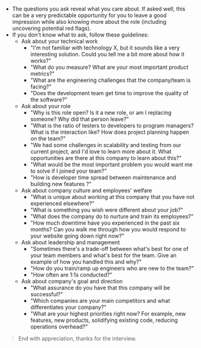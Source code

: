 - The questions you ask reveal what you care about. If asked well, this can be a very predictable opportunity for you to leave a good impression while also knowing more about the role (including uncovering potential red flags).
- If you don't know what to ask, follow these guidelines:
	- Ask about your technical work
		- "I'm not familiar with technology X, but it sounds like a very interesting solution. Could you tell me a bit more about how it works?"
		- "What do you measure? What are your most important product metrics?"
		- "What are the engineering challenges that the company/team is facing?"
		- "Does the development team get time to improve the quality of the software?"
	- Ask about your role
		- "Why is this role open? Is it a new role, or am I replacing someone? Why did that person leave?"
		- "What is the ratio of testers to developers to program managers? What is the interaction like? How does project planning happen on the team?"
		- "We had some challenges in scalability and testing from our current project, and I'd love to learn more about it. What opportunities are there at this company to learn about this?"
		- "What would be the most important problem you would want me to solve if I joined your team?"
		- "How is developer time spread between maintenance and building new features ?"
	- Ask about company culture and employees' welfare
		- "What is unique about working at this company that you have not experienced elsewhere?"
		- "What is something you wish were different about your job?"
		- "What does the company do to nurture and train its employees?"
		- "How much downtime have you experienced in the past six months? Can you walk me through how you would respond to your website going down right now?"
	- Ask about leadership and management
		- "Sometimes there's a trade-off between what's best for one of your team members and what's best for the team. Give an example of how you handled this and why?"
		- "How do you train/ramp up engineers who are new to the team?"
		- "How often are 1:1s conducted?"
	- Ask about company's goal and direction
		- "What assurance do you have that this company will be successful?"
		- "Which companies are your main competitors and what differentiates your company?"
		- "What are your highest priorities right now? For example, new features, new products, solidifying existing code, reducing operations overhead?"
> End with appreciation, thanks for the interview.